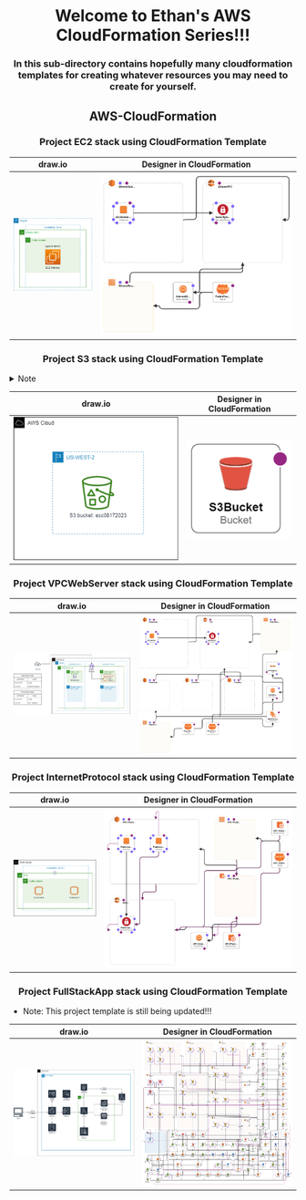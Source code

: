 <h1 align="center">Welcome to Ethan's AWS CloudFormation Series!!!</h1>

<h3 align="center">In this sub-directory contains hopefully many cloudformation templates for creating whatever resources you may need to create for yourself.</h3>

<h2 align="center"> AWS-CloudFormation</h2>

<h3 align="center">Project EC2 stack using CloudFormation Template</h3>

|   draw.io                 |   Designer in CloudFormation      |
|---------------------------|-----------------------------------|
|![draw.io diagram](img/EC2.drawio.png) | ![CloudFormationDsgn](img/EC2.png) |

<h3 align="center">Project S3 stack using CloudFormation Template</h3>
<details>
<summary>Note</summary> 
This only creates an empty bucket need to use management console to upload file to this bucket.
</details>

|   draw.io                 |   Designer in CloudFormation      |
|---------------------------|-----------------------------------|
|![draw.io diagram](img/S3.drawio.png) | ![CloudFormationDsgn](img/s3-designer.png) |

<h3 align="center">Project VPCWebServer stack using CloudFormation Template</h3>

|   draw.io                 |   Designer in CloudFormation      |
|---------------------------|-----------------------------------|
|![draw.io diagram](img/VPCWebServer.drawio.png) | ![CloudFormationDsgn](img/VPCWebServer-designer.png) |

<h3 align="center">Project InternetProtocol stack using CloudFormation Template</h3>

|   draw.io                 |   Designer in CloudFormation      |
|---------------------------|-----------------------------------|
|![draw.io diagram](img/InternetProtocols.drawio.png) | ![CloudFormationDsgn](img/InternetProtocol-designer.png) |


<h3 align="center">Project FullStackApp stack using CloudFormation Template</h3>

* Note: This project template is still being updated!!!

|   draw.io                 |   Designer in CloudFormation      |
|---------------------------|-----------------------------------|
|![draw.io diagram](img/Frontend.drawio.png) | ![CloudFormationDsgn](img/FullStack-BookStore-designer.png) |